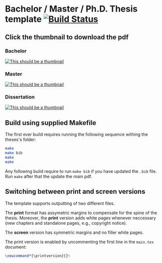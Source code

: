 # Bachelor / Master / Ph.D. Thesis template [![Build Status](https://github.com/ctu-mrs/thesis_template/workflows/CI/badge.svg)](https://github.com/ctu-mrs/thesis_template/actions)

## Click the thumbnail to download the pdf

### Bachelor

[![This should be a thumbnail](https://github.com/ctu-mrs/thesis_template/raw/gh-pages/bachelor_thesis_thumbnail.jpg)](https://github.com/ctu-mrs/thesis_template/raw/gh-pages/bachelor_thesis_template.pdf)

### Master

[![This should be a thumbnail](https://github.com/ctu-mrs/thesis_template/raw/gh-pages/master_thesis_thumbnail.jpg)](https://github.com/ctu-mrs/thesis_template/raw/gh-pages/master_thesis_template.pdf)

### Dissertation

[![This should be a thumbnail](https://github.com/ctu-mrs/thesis_template/raw/gh-pages/phd_thesis_thumbnail.jpg)](https://github.com/ctu-mrs/thesis_template/raw/gh-pages/phd_thesis_template.pdf)

## Build using supplied Makefile

The first ever build requires running the following sequence withing the theses's folder:
```bash
make
make bib
make
make
```
Any following build require to run `make bib` if you have updated the `.bib` file.
Run `make` after that the update the main pdf.

## Switching between print and screen versions

The template supports outputting of two different files.

The **print** format has assymetric margins to compensate for the spine of the thesis.
Moreover, the **print** version adds white pages whenever neccessary (new chapters and standalone pages, e.g., copyright notice).

The **screen** version has symmetric margins and no filler white pages.

The print version is enabled by uncommenting the first line in the `main.tex` document:
```latex
\newcommand*{\printversion}{}%
```
